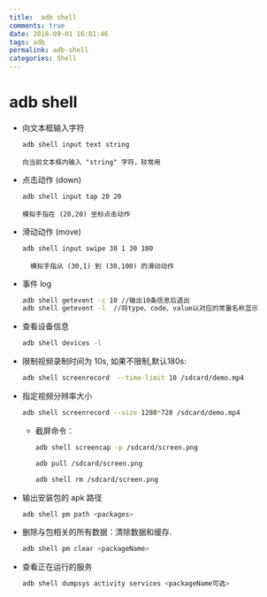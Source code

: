 ```yaml
---
title:  adb shell
comments: true
date: 2018-09-01 16:01:46
tags: adb
permalink: adb-shell
categories: Shell
---
```


#  adb shell

- 向文本框输入字符

    ``` bash
    adb shell input text string
    ```

      向当前文本框内输入 "string" 字符，较常用

- 点击动作 (down)

    ```bash
    adb shell input tap 20 20 
    ```

      模拟手指在 (20,20) 坐标点击动作

- 滑动动作 (move)

    ```bash
    adb shell input swipe 30 1 30 100
    ```

    	模拟手指从 (30,1) 到 (30,100) 的滑动动作

- 事件 log

  ```bash
  adb shell getevent -c 10 //输出10条信息后退出
  adb shell getevent -l  //将type、code、value以对应的常量名称显示
  ```

- 查看设备信息

  ```bash
  adb shell devices -l
  ```

- 限制视频录制时间为 10s, 如果不限制,默认180s:

  ```bash
  adb shell screenrecord  --time-limit 10 /sdcard/demo.mp4
  ```

- 指定视频分辨率大小

    ```bash
    adb shell screenrecord --size 1280*720 /sdcard/demo.mp4
    ```

  - 截屏命令：

    ```bash
    adb shell screencap -p /sdcard/screen.png
    
    adb pull /sdcard/screen.png
    
    adb shell rm /sdcard/screen.png
    ```

- 输出安装包的 apk 路径
  ```bash
  adb shell pm path <packages>
  ```

- 删除与包相关的所有数据：清除数据和缓存.

    ```bash
    adb shell pm clear <packageName>
    ```

- 查看正在运行的服务

    ```bash
    adb shell dumpsys activity services <packageName可选>
    ```


    	
